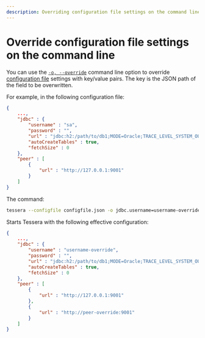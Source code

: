 ```yaml
---
description: Overriding configuration file settings on the command line
---
```


# Override configuration file settings on the command line

You can use the [`-o, --override`](../../Reference/CLI/CLI-Syntax.md#override) command line option to override
[configuration file](Tessera.md) settings with key/value pairs.
The key is the JSON path of the field to be overwritten.

For example, in the following configuration file:

```json
{
    ...,
    "jdbc" : {
        "username" : "sa",
        "password" : "",
        "url" : "jdbc:h2:/path/to/db1;MODE=Oracle;TRACE_LEVEL_SYSTEM_OUT=0",
        "autoCreateTables" : true,
        "fetchSize" : 0
    },
    "peer" : [
        {
            "url" : "http://127.0.0.1:9001"
        }
    ]
}
```

The command:

```bash
tessera --configfile configfile.json -o jdbc.username=username-override --override peer[1].url=http://peer-override:9001
```

Starts Tessera with the following effective configuration:

```json
{
    ...,
    "jdbc" : {
        "username" : "username-override",
        "password" : "",
        "url" : "jdbc:h2:/path/to/db1;MODE=Oracle;TRACE_LEVEL_SYSTEM_OUT=0",
        "autoCreateTables" : true,
        "fetchSize" : 0
    },
    "peer" : [
        {
            "url" : "http://127.0.0.1:9001"
        },
        {
            "url" : "http://peer-override:9001"
        }
    ]
}
```
